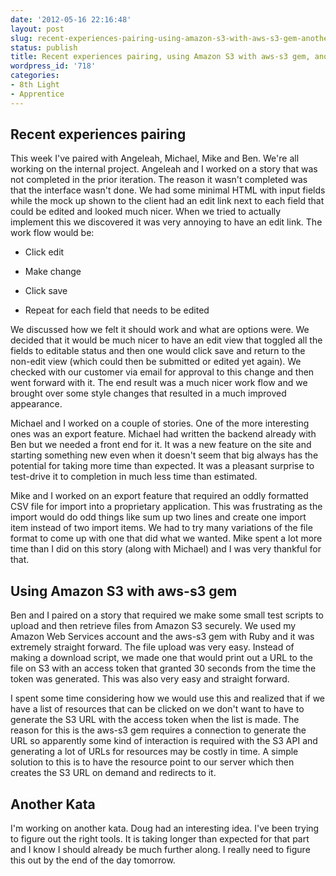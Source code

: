 ```yaml
---
date: '2012-05-16 22:16:48'
layout: post
slug: recent-experiences-pairing-using-amazon-s3-with-aws-s3-gem-another-kata
status: publish
title: Recent experiences pairing, using Amazon S3 with aws-s3 gem, another kata
wordpress_id: '718'
categories:
- 8th Light
- Apprentice
---
```


## Recent experiences pairing


This week I've paired with Angeleah, Michael, Mike and Ben. We're all working on the internal project. Angeleah and I worked on a story that was not completed in the prior iteration. The reason it wasn't completed was that the interface wasn't done. We had some minimal HTML with input fields while the mock up shown to the client had an edit link next to each field that could be edited and looked much nicer. When we tried to actually implement this we discovered it was very annoying to have an edit link. The work flow would be:



	
  * Click edit

	
  * Make change

	
  * Click save

	
  * Repeat for each field that needs to be edited


We discussed how we felt it should work and what are options were. We decided that it would be much nicer to have an edit view that toggled all the fields to editable status and then one would click save and return to the non-edit view (which could then be submitted or edited yet again). We checked with our customer via email for approval to this change and then went forward with it. The end result was a much nicer work flow and we brought over some style changes that resulted in a much improved appearance.

Michael and I worked on a couple of stories. One of the more interesting ones was an export feature. Michael had written the backend already with Ben but we needed a front end for it. It was a new feature on the site and starting something new even when it doesn't seem that big always has the potential for taking more time than expected. It was a pleasant surprise to test-drive it to completion in much less time than estimated.

Mike and I worked on an export feature that required an oddly formatted CSV file for import into a proprietary application. This was frustrating as the import would do odd things like sum up two lines and create one import item instead of two import items. We had to try many variations of the file format to come up with one that did what we wanted. Mike spent a lot more time than I did on this story (along with Michael) and I was very thankful for that.



## Using Amazon S3 with aws-s3 gem



Ben and I paired on a story that required we make some small test scripts to upload and then retrieve files from Amazon S3 securely. We used my Amazon Web Services account and the aws-s3 gem with Ruby and it was extremely straight forward. The file upload was very easy. Instead of making a download script, we made one that would print out a URL to the file on S3 with an access token that granted 30 seconds from the time the token was generated. This was also very easy and straight forward.

I spent some time considering how we would use this and realized that if we have a list of resources that can be clicked on we don't want to have to generate the S3 URL with the access token when the list is made. The reason for this is the aws-s3 gem requires a connection to generate the URL so apparently some kind of interaction is required with the S3 API and generating a lot of URLs for resources may be costly in time. A simple solution to this is to have the resource point to our server which then creates the S3 URL on demand and redirects to it.



## Another Kata



I'm working on another kata. Doug had an interesting idea. I've been trying to figure out the right tools. It is taking longer than expected for that part and I know I should already be much further along. I really need to figure this out by the end of the day tomorrow.
